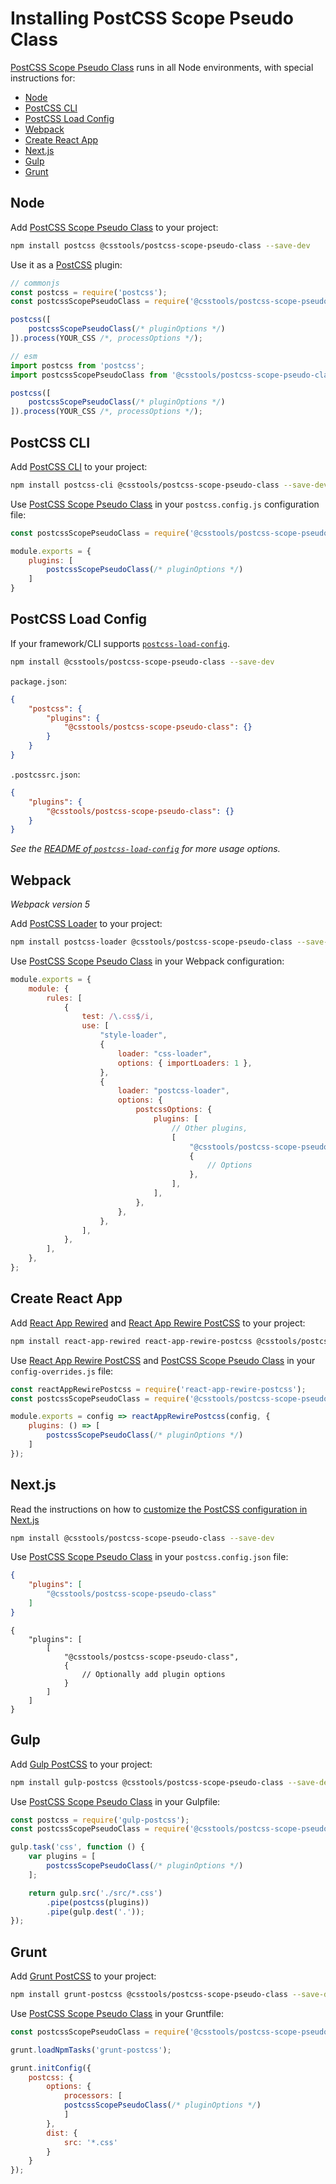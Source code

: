 # Installing PostCSS Scope Pseudo Class

[PostCSS Scope Pseudo Class] runs in all Node environments, with special instructions for:

- [Node](#node)
- [PostCSS CLI](#postcss-cli)
- [PostCSS Load Config](#postcss-load-config)
- [Webpack](#webpack)
- [Create React App](#create-react-app)
- [Next.js](#nextjs)
- [Gulp](#gulp)
- [Grunt](#grunt)



## Node

Add [PostCSS Scope Pseudo Class] to your project:

```bash
npm install postcss @csstools/postcss-scope-pseudo-class --save-dev
```

Use it as a [PostCSS] plugin:

```js
// commonjs
const postcss = require('postcss');
const postcssScopePseudoClass = require('@csstools/postcss-scope-pseudo-class');

postcss([
	postcssScopePseudoClass(/* pluginOptions */)
]).process(YOUR_CSS /*, processOptions */);
```

```js
// esm
import postcss from 'postcss';
import postcssScopePseudoClass from '@csstools/postcss-scope-pseudo-class';

postcss([
	postcssScopePseudoClass(/* pluginOptions */)
]).process(YOUR_CSS /*, processOptions */);
```

## PostCSS CLI

Add [PostCSS CLI] to your project:

```bash
npm install postcss-cli @csstools/postcss-scope-pseudo-class --save-dev
```

Use [PostCSS Scope Pseudo Class] in your `postcss.config.js` configuration file:

```js
const postcssScopePseudoClass = require('@csstools/postcss-scope-pseudo-class');

module.exports = {
	plugins: [
		postcssScopePseudoClass(/* pluginOptions */)
	]
}
```

## PostCSS Load Config

If your framework/CLI supports [`postcss-load-config`](https://github.com/postcss/postcss-load-config).

```bash
npm install @csstools/postcss-scope-pseudo-class --save-dev
```

`package.json`:

```json
{
	"postcss": {
		"plugins": {
			"@csstools/postcss-scope-pseudo-class": {}
		}
	}
}
```

`.postcssrc.json`:

```json
{
	"plugins": {
		"@csstools/postcss-scope-pseudo-class": {}
	}
}
```

_See the [README of `postcss-load-config`](https://github.com/postcss/postcss-load-config#usage) for more usage options._

## Webpack

_Webpack version 5_

Add [PostCSS Loader] to your project:

```bash
npm install postcss-loader @csstools/postcss-scope-pseudo-class --save-dev
```

Use [PostCSS Scope Pseudo Class] in your Webpack configuration:

```js
module.exports = {
	module: {
		rules: [
			{
				test: /\.css$/i,
				use: [
					"style-loader",
					{
						loader: "css-loader",
						options: { importLoaders: 1 },
					},
					{
						loader: "postcss-loader",
						options: {
							postcssOptions: {
								plugins: [
									// Other plugins,
									[
										"@csstools/postcss-scope-pseudo-class",
										{
											// Options
										},
									],
								],
							},
						},
					},
				],
			},
		],
	},
};
```

## Create React App

Add [React App Rewired] and [React App Rewire PostCSS] to your project:

```bash
npm install react-app-rewired react-app-rewire-postcss @csstools/postcss-scope-pseudo-class --save-dev
```

Use [React App Rewire PostCSS] and [PostCSS Scope Pseudo Class] in your
`config-overrides.js` file:

```js
const reactAppRewirePostcss = require('react-app-rewire-postcss');
const postcssScopePseudoClass = require('@csstools/postcss-scope-pseudo-class');

module.exports = config => reactAppRewirePostcss(config, {
	plugins: () => [
		postcssScopePseudoClass(/* pluginOptions */)
	]
});
```

## Next.js

Read the instructions on how to [customize the PostCSS configuration in Next.js](https://nextjs.org/docs/advanced-features/customizing-postcss-config)

```bash
npm install @csstools/postcss-scope-pseudo-class --save-dev
```

Use [PostCSS Scope Pseudo Class] in your `postcss.config.json` file:

```json
{
	"plugins": [
		"@csstools/postcss-scope-pseudo-class"
	]
}
```

```json5
{
	"plugins": [
		[
			"@csstools/postcss-scope-pseudo-class",
			{
				// Optionally add plugin options
			}
		]
	]
}
```

## Gulp

Add [Gulp PostCSS] to your project:

```bash
npm install gulp-postcss @csstools/postcss-scope-pseudo-class --save-dev
```

Use [PostCSS Scope Pseudo Class] in your Gulpfile:

```js
const postcss = require('gulp-postcss');
const postcssScopePseudoClass = require('@csstools/postcss-scope-pseudo-class');

gulp.task('css', function () {
	var plugins = [
		postcssScopePseudoClass(/* pluginOptions */)
	];

	return gulp.src('./src/*.css')
		.pipe(postcss(plugins))
		.pipe(gulp.dest('.'));
});
```

## Grunt

Add [Grunt PostCSS] to your project:

```bash
npm install grunt-postcss @csstools/postcss-scope-pseudo-class --save-dev
```

Use [PostCSS Scope Pseudo Class] in your Gruntfile:

```js
const postcssScopePseudoClass = require('@csstools/postcss-scope-pseudo-class');

grunt.loadNpmTasks('grunt-postcss');

grunt.initConfig({
	postcss: {
		options: {
			processors: [
			postcssScopePseudoClass(/* pluginOptions */)
			]
		},
		dist: {
			src: '*.css'
		}
	}
});
```

[Gulp PostCSS]: https://github.com/postcss/gulp-postcss
[Grunt PostCSS]: https://github.com/nDmitry/grunt-postcss
[PostCSS]: https://github.com/postcss/postcss
[PostCSS CLI]: https://github.com/postcss/postcss-cli
[PostCSS Loader]: https://github.com/postcss/postcss-loader
[PostCSS Scope Pseudo Class]: https://github.com/csstools/postcss-plugins/tree/main/plugins/postcss-scope-pseudo-class
[React App Rewire PostCSS]: https://github.com/csstools/react-app-rewire-postcss
[React App Rewired]: https://github.com/timarney/react-app-rewired
[Next.js]: https://nextjs.org

